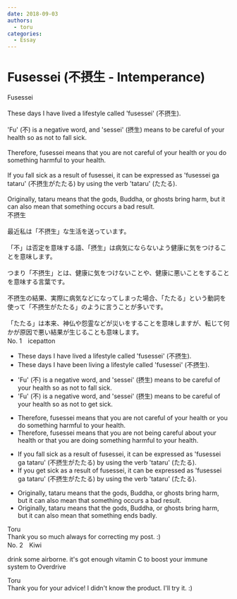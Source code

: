 ```yaml
---
date: 2018-09-03
authors:
  - toru
categories:
  - Essay
---
```


<h1 id="subject_show">Fusessei (不摂生 - Intemperance)</h1>
<div class="date" hidden>Sep 3, 2018 17:08</div>
<div id="post"><div id="body_show_ori">
Fusessei<br/><br/>These days I have lived a lifestyle called 'fusessei' (不摂生).<br/><br/>'Fu' (不) is a negative word, and 'sessei' (摂生) means to be careful of your health so as not to fall sick.<br/><br/>Therefore, fusessei means that you are not careful of your health or you do something harmful to your health.<br/><br/>If you fall sick as a result of fusessei, it can be expressed as 'fusessei ga tataru' (不摂生がたたる) by using the verb 'tataru' (たたる).<br/><br/>Originally, tataru means that the gods, Buddha, or ghosts bring harm, but it can also mean that something occurs a bad result.
</div></div>

<!-- more -->

<div id="post_ja"><div id="body_show_mo">
不摂生<br/><br/>最近私は「不摂生」な生活を送っています。<br/><br/>「不」は否定を意味する語、「摂生」は病気にならないよう健康に気をつけることを意味します。<br/><br/>つまり「不摂生」とは、健康に気をつけないことや、健康に悪いことをすることを意味する言葉です。<br/><br/>不摂生の結果、実際に病気などになってしまった場合、「たたる」という動詞を使って「不摂生がたたる」のように言うことが多いです。<br/><br/>「たたる」は本来、神仏や怨霊などが災いをすることを意味しますが、転じて何かが原因で悪い結果が生じることも意味します。
</div></div>
<div id="block"><div class="first_name"> No. 1　<span class="just_name">icepatton</span></div><div id="block2">
<ul class="correction_field">
<li class="incorrect">These days I have lived a lifestyle called 'fusessei' (不摂生).</li>
<li class="corrected correct">
These days I have <span class="f_blue">been living </span>a lifestyle called 'fusessei' (不摂生).
</li>
</ul>
<ul class="correction_field">
<li class="incorrect">'Fu' (不) is a negative word, and 'sessei' (摂生) means to be careful of your health so as not to fall sick.</li>
<li class="corrected correct">
'Fu' (不) is a negative word, and 'sessei' (摂生) means to be careful of your health so as not to <span class="f_blue">get </span>sick.
</li>
</ul>
<ul class="correction_field">
<li class="incorrect">Therefore, fusessei means that you are not careful of your health or you do something harmful to your health.</li>
<li class="corrected correct">
Therefore, fusessei means that you are not <span class="f_blue">being </span>careful <span class="f_blue">about </span>your health or <span class="f_blue">that </span>you <span class="f_blue">are </span>do<span class="f_blue">ing</span> something harmful to your health.
</li>
</ul>
<ul class="correction_field">
<li class="incorrect">If you fall sick as a result of fusessei, it can be expressed as 'fusessei ga tataru' (不摂生がたたる) by using the verb 'tataru' (たたる).</li>
<li class="corrected correct">
If you <span class="f_blue">get </span>sick as a result of fusessei, it can be expressed as 'fusessei ga tataru' (不摂生がたたる) by using the verb 'tataru' (たたる).
</li>
</ul>
<ul class="correction_field">
<li class="incorrect">Originally, tataru means that the gods, Buddha, or ghosts bring harm, but it can also mean that something occurs a bad result.</li>
<li class="corrected correct">
Originally, tataru means that the gods, Buddha, or ghosts bring harm, but it can also mean that something <span class="f_blue">ends badly</span>.
</li>
</ul>
</div><div class="name"><span class="just_name">Toru</span><br>
Thank you so much always for correcting my post. :)
</div>
</div>
<div id="block"><div class="first_name"> No. 2　<span class="just_name">Kiwi</span></div><div id="block2">
<p class="comment_small">
 drink some airborne.  it's got enough vitamin C to boost your immune system to Overdrive
</p>

</div><div class="name"><span class="just_name">Toru</span><br>
Thank you for your advice! I didn't know the product. I'll try it. :)
</div>
</div>

